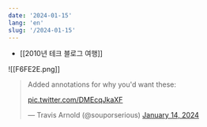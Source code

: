```yaml
---
date: '2024-01-15'
lang: 'en'
slug: '/2024-01-15'
---
```


- [[2010년 테크 블로그 여행]]

![[F6FE2E.png]]

<blockquote class="twitter-tweet">

Added annotations for why you&#39;d want these:

<a href="https://t.co/DMEcqJkaXF">pic.twitter.com/DMEcqJkaXF</a>

&mdash; Travis Arnold (@souporserious) <a href="https://twitter.com/souporserious/status/1746378842787459501?ref_src=twsrc%5Etfw">January 14, 2024</a>

</blockquote>

